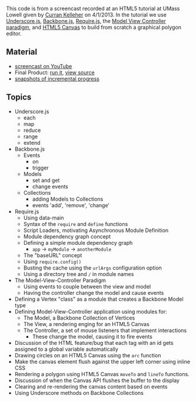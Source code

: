 This code is from a screencast recorded at an HTML5 tutorial at UMass Lowell given by [Curran Kelleher](https://github.com/curran/portfolio) on 4/1/2013. In the tutorial we use [Underscore.js](http://underscorejs.org/), [Backbone.js](http://backbonejs.org/), [Require.js](http://requirejs.org/), the [Model View Controller paradigm](http://en.wikipedia.org/wiki/Model%E2%80%93view%E2%80%93controller), and [HTML5 Canvas](http://www.whatwg.org/specs/web-apps/current-work/multipage/the-canvas-element.html) to build from scratch a graphical polygon editor.
## Material

 * [screencast on YouTube](http://www.youtube.com/watch?v=lNfKn0wbxYI&feature=youtu.be)
 * Final Product: [run it](http://curran.github.com/screencasts/polygonEditor/snapshots/snapshot06/), [view source](https://github.com/curran/screencasts/tree/gh-pages/polygonEditor/snapshots/snapshot06)
 * [snapshots of incremental progress](https://github.com/curran/screencasts/tree/gh-pages/polygonEditor/snapshots)

## Topics

 * Underscore.js
   * each
   * map
   * reduce
   * range
   * extend
 * Backbone.js
   * Events
     * on
     * trigger
   * Models
     * set and get
     * change events
   * Collections
     * adding Models to Collections
     * events 'add', 'remove', 'change'
 * Require.js
   * Using data-main
   * Syntax of the `require` and `define` functions
   * Script Loaders, motivating Asynchronous Module Definition
   * Module dependency graph concept
   * Defining a simple module dependency graph
     * `app` -> `myModule` -> `anotherModule`
   * The "baseURL" concept
   * Using `require.config()`
   * Busting the cache using the `urlArgs` configuration option
   * Using a directory tree and `/` in module names
 * The Model-View-Controller Paradigm
   * Using events to couple between the view and model
   * Having the controller change the model and cause events
 * Defining a Vertex "class" as a module that creates a Backbone Model type
 * Defining Model-View-Controller application using modules for:
   * The Model, a Backbone Collection of Vertices
   * The View, a rendering enging for an HTML5 Canvas
   * The Controller, a set of mouse listeners that implement interactions
     * These change the model, causing it to fire events
 * Discussion of the HTML feature/bug that each tag with an id gets assigned to a global variable automatically
 * Drawing circles on an HTML5 Canvas using the `arc` function
 * Make the canvas element flush against the upper left corner using inline CSS
 * Rendering a polygon using HTML5 Canvas `moveTo` and `lineTo` functions.
 * Discussion of when the Canvas API flushes the buffer to the display
 * Clearing and re-rendering the canvas content based on events
 * Using Underscore methods on Backbone Collections
